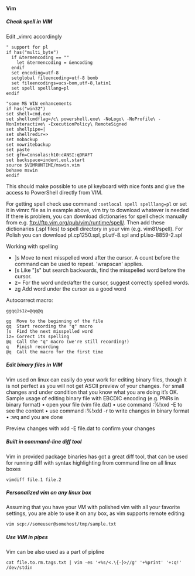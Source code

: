 #### Vim

##### Check spell in VIM

Edit _vimrc accordingly

    " support for pl
    if has("multi_byte")
      if &termencoding == ""
        let &termencoding = &encoding
      endif
      set encoding=utf-8
      setglobal fileencoding=utf-8 bomb
      set fileencodings=ucs-bom,utf-8,latin1
      set spell spelllang=pl
    endif
     
    "some MS WIN enhancements
    if has("win32")
    set shell=cmd.exe
    set shellcmdflag=/c\ powershell.exe\ -NoLogo\ -NoProfile\ -NonInteractive\ -ExecutionPolicy\ RemoteSigned
    set shellpipe=|
    set shellredir=>
    set nobackup
    set nowritebackup
    set paste
    set gfn=Consolas:h10:cANSI:qDRAFT
    set backspace=indent,eol,start
    source $VIMRUNTIME/mswin.vim
    behave mswin
    endif

This should make possible to use pl keyboard with nice fonts and give the access to PowerShell directly from VIM.

For getting spell check use command `:setlocal spell spelllang=pl` or set it in vimrc file as in example above, vim try to download whatever is needed 
If there is problem, you can download dictionaries for spell check manually from e.g. ftp://ftp.vim.org/pub/vim/runtime/spell/.
Then add these dictionaries (.spl files) to spell directory in your vim (e.g. vim81/spell).
For Polish you can download pl.cp1250.spl, pl.utf-8.spl and pl.iso-8859-2.spl

Working with spelling

 * ]s Move to next misspelled word after the cursor. A count before the command can be used to repeat. 'wrapscan' applies.
 * [s Like "]s" but search backwards, find the misspelled word before the cursor.
 * z= For the word under/after the cursor, suggest correctly spelled words.
 * zg Add word under the cursor as a good word

Autocorrect macro:

    ggqq]s1z=@qq@q
    
    gg  Move to the beginning of the file
    qq  Start recording the "q" macro
    ]s  Find the next misspelled word
    1z= Correct its spelling
    @q  Call the "q" macro (we're still recording!)
    q   Finish recording
    @q  Call the macro for the first time

##### Edit binary files in VIM

Vim used on linux can easily do your work for editing binary files, though it is not perfect as you will not get ASCII preview of your changes.
For small changes and under condition that you know what you are doing it’s OK.
Sample usage of editing binary file with EBCDIC encoding (e.g. PNRs in binary format)
        • open your file (vim file.dat)
        • use command :%!xxd -E to see the content
        • use command :%!xdd -r to write changes in binary format
        • :wq and you are done

Preview changes with xdd -E file.dat to confirm your changes

##### Built in command-line diff tool

Vim in provided package binaries has got a great diff tool, that can be used for running diff with syntax highlighting from command line on all linux boxes

    vimdiff file.1 file.2

##### Personalized vim on any linux box

Assuming that you have your VM with polished vim with all your favorite settings, you are able to use it on any box, as vim supports remote editing

    vim scp://someuser@somehost/tmp/sample.txt

##### Use VIM in pipes

Vim can be also used as a part of pipline

    cat file.to.rm.tags.txt | vim -es '+%s/<.\{-}>//g' '+%print' '+:q!' /dev/stdin


